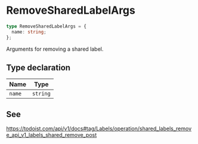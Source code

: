 # RemoveSharedLabelArgs

```ts
type RemoveSharedLabelArgs = {
  name: string;
};
```

Arguments for removing a shared label.

## Type declaration

| Name | Type |
| ------ | ------ |
| <a id="name"></a> `name` | `string` |

## See

https://todoist.com/api/v1/docs#tag/Labels/operation/shared_labels_remove_api_v1_labels_shared_remove_post
